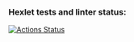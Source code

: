 ### Hexlet tests and linter status:
[![Actions Status](https://github.com/Diana-coder-tech/frontend-project-12/actions/workflows/hexlet-check.yml/badge.svg)](https://github.com/Diana-coder-tech/frontend-project-12/actions)